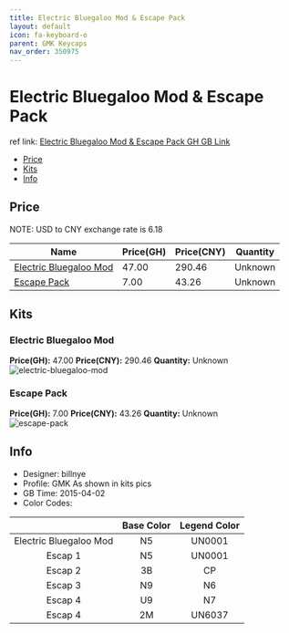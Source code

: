 ```yaml
---
title: Electric Bluegaloo Mod & Escape Pack 
layout: default
icon: fa-keyboard-o
parent: GMK Keycaps
nav_order: 350975
---
```


# Electric Bluegaloo Mod & Escape Pack 

ref link: [Electric Bluegaloo Mod & Escape Pack GH GB Link](https://geekhack.org/index.php?topic=70595.0)  

* [Price](#price)  
* [Kits](#kits)  
* [Info](#info)  


## Price  
NOTE: USD to CNY exchange rate is 6.18

| Name          | Price(GH)    |  Price(CNY) | Quantity |
| ------------- | ------------ |  ---------- | -------- |
|[Electric Bluegaloo Mod](#electric-bluegaloo-mod)|47.00|290.46|Unknown|
|[Escape Pack](#escape-pack)|7.00|43.26|Unknown|


## Kits  
### Electric Bluegaloo Mod  
**Price(GH):** 47.00    **Price(CNY):** 290.46    **Quantity:** Unknown  
<img src="{{ 'assets/images/gmk-keycaps/electricbluegaloomod&escapepack/kits_pics/electric-bluegaloo-mod.png' | relative_url }}" alt="electric-bluegaloo-mod" class="image featured">

### Escape Pack  
**Price(GH):** 7.00    **Price(CNY):** 43.26    **Quantity:** Unknown  
<img src="{{ 'assets/images/gmk-keycaps/electricbluegaloomod&escapepack/kits_pics/escape-pack.png' | relative_url }}" alt="escape-pack" class="image featured">


## Info  
* Designer: billnye  
* Profile: GMK As shown in kits pics  
* GB Time: 2015-04-02  
* Color Codes:  

| |Base Color     | Legend Color
| :-------------: | :-------------: | :------------:
|Electric Bluegaloo Mod|N5|UN0001
|Escap 1|N5|UN0001
|Escap 2|3B|CP
|Escap 3|N9|N6
|Escap 4|U9|N7
|Escap 4|2M|UN6037
